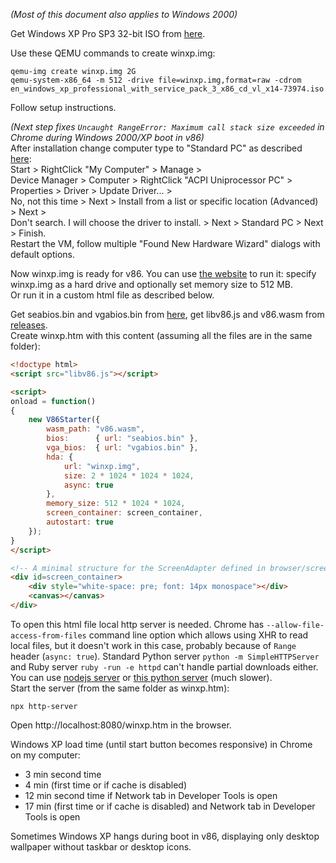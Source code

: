 *(Most of this document also applies to Windows 2000)*

Get Windows XP Pro SP3 32-bit ISO from [here](https://archive.org/details/WinXPProSP3x86).

Use these QEMU commands to create winxp.img:
```
qemu-img create winxp.img 2G
qemu-system-x86_64 -m 512 -drive file=winxp.img,format=raw -cdrom en_windows_xp_professional_with_service_pack_3_x86_cd_vl_x14-73974.iso
```
Follow setup instructions.

*(Next step fixes `Uncaught RangeError: Maximum call stack size exceeded` in Chrome during Windows 2000/XP boot in v86)*  
After installation change computer type to "Standard PC" as described [here](http://web.archive.org/web/20220528021535/https://www.scm-pc-card.de/file/manual/FAQ/acpi_uninstallation_windows_xp_english.pdf):  
Start > RightClick "My Computer" > Manage >  
Device Manager > Computer > RightClick "ACPI Uniprocessor PC" > Properties > Driver > Update Driver... >  
No, not this time > Next > Install from a list or specific location (Advanced) > Next >  
Don't search. I will choose the driver to install. > Next > Standard PC > Next > Finish.  
Restart the VM, follow multiple "Found New Hardware Wizard" dialogs with default options.

Now winxp.img is ready for v86. You can use [the website](https://copy.sh/v86) to run it: specify winxp.img as a hard drive and optionally set memory size to 512 MB.  
Or run it in a custom html file as described below.

Get seabios.bin and vgabios.bin from [here](https://github.com/copy/v86/tree/master/bios), get libv86.js and v86.wasm from [releases](https://github.com/copy/v86/releases/tag/latest).  
Create winxp.htm with this content (assuming all the files are in the same folder): 
```html
<!doctype html>
<script src="libv86.js"></script>

<script>
onload = function()
{
	new V86Starter({
		wasm_path: "v86.wasm",
		bios:      { url: "seabios.bin" },
		vga_bios:  { url: "vgabios.bin" },
		hda: {
			url: "winxp.img",
			size: 2 * 1024 * 1024 * 1024,
			async: true
		},
		memory_size: 512 * 1024 * 1024,
		screen_container: screen_container,
		autostart: true
	});
}
</script>

<!-- A minimal structure for the ScreenAdapter defined in browser/screen.js -->
<div id=screen_container>
	<div style="white-space: pre; font: 14px monospace"></div>
	<canvas></canvas>
</div>
```
To open this html file local http server is needed. Chrome has `--allow-file-access-from-files` command line option which allows using XHR to read local files, but it doesn't work in this case, probably because of `Range` header (`async: true`). Standard Python server `python -m SimpleHTTPServer` and Ruby server `ruby -run -e httpd` can't handle partial downloads either.  
You can use [nodejs server](https://www.npmjs.com/package/http-server) or [this python server](https://github.com/smgoller/rangehttpserver) (much slower).  
Start the server (from the same folder as winxp.htm):
```
npx http-server
```
Open http://localhost:8080/winxp.htm in the browser.

Windows XP load time (until start button becomes responsive) in Chrome on my computer:
* 3 min second time
* 4 min (first time or if cache is disabled)
* 12 min second time if Network tab in Developer Tools is open
* 17 min (first time or if cache is disabled) and Network tab in Developer Tools is open

Sometimes Windows XP hangs during boot in v86, displaying only desktop wallpaper without taskbar or desktop icons.
